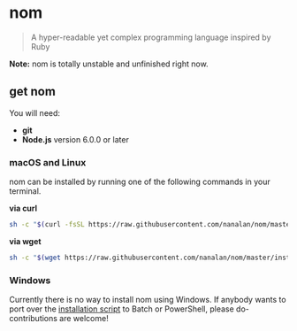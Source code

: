 # nom
> A hyper-readable yet complex programming language inspired by Ruby

**Note:** nom is totally unstable and unfinished right now.

## get nom
You will need:
- **git**
- **Node.js** version 6.0.0 or later

### macOS and Linux
nom can be installed by running one of the following commands in your terminal.

**via curl**
```sh
sh -c "$(curl -fsSL https://raw.githubusercontent.com/nanalan/nom/master/install.sh)"
```

**via wget**
```sh
sh -c "$(wget https://raw.githubusercontent.com/nanalan/nom/master/install.sh -O -)"
```

### Windows
Currently there is no way to install nom using Windows. If anybody wants to port over the [installation script](https://raw.githubusercontent.com/nanalan/nom/master/install.sh) to Batch or PowerShell, please do- contributions are welcome!
